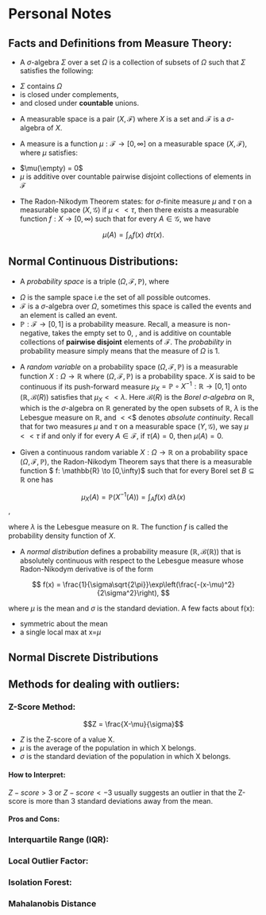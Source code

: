 # Personal Notes



## Facts and Definitions from Measure Theory:

*  A $\sigma$-algebra $\Sigma$ over a set $\Omega$ is a collection of subsets of $\Omega$ such that $\Sigma$ satisfies the following:

- $\Sigma$ contains $\Omega$
- is closed under complements, 
- and closed under **countable** unions.

* A measurable space is a pair $(X,\mathcal{F})$ where $X$ is a set and $\mathcal{F}$ is a $\sigma$-algebra of $X$.

* A measure is a function $\mu: \mathcal{F} \to [0,\infty]$ on a measurable space $(X,\mathcal{F})$, where $\mu$ satisfies:
- $\mu(\empty) = 0$
- $\mu$ is additive over countable pairwise disjoint collections of elements in $\mathcal{F}$

* The Radon-Nikodym Theorem states: for $\sigma$-finite measure $\mu$ and $\tau$ on a measurable space $(X,\mathcal{G})$ if $\mu << \tau$, then there exists a measurable function $f: X \to [0,\infty)$ such that for every $A\in\mathcal{G}$, we have 

$$ \mu(A) = \int_A f(x) ~ d\tau(x).$$

## Normal Continuous Distributions:

* A *probability space* is a triple $(\Omega, \mathcal{F}, \mathbb{P})$, where 

- $\Omega$ is the sample space i.e the set of all possible outcomes.
- $\mathcal{F}$ is a $\sigma$-algebra over $\Omega$, sometimes this space is called the events and an element is called an event. 
- $\mathbb{P} : \mathcal{F} \to [0,1]$ is a probability measure. Recall, a measure is non-negative, takes the empty set to 0, , and is additive on countable collections of **pairwise disjoint** elements of $\mathcal{F}$. The
*probability* in probability measure simply means that the measure of $\Omega$ is 1.  

* A *random variable* on a probability space $(\Omega, \mathcal{F}, \mathbb{P})$ is a measurable function $X: \Omega \to \mathbb{R}$ where $(\Omega, \mathcal{F}, \mathbb{P})$ is a probability space. $X$ is said to be continuous if its push-forward measure $\mu_X = \mathbb{P} \circ X^{-1}: \mathbb{R} \to [0,1]$ onto $(\mathbb{R}, \mathcal{B}(R))$ satisfies that $\mu_X << \lambda$. Here $\mathcal{B}(R)$ is the *Borel $\sigma$-algebra* on $\mathbb{R}$, which is the $\sigma$-algebra on $\mathbb{R}$ generated by the open subsets of $\mathbb{R}$, $\lambda$ is the Lebesgue measure on $\mathbb{R}$, and $<<$$ denotes *absolute continuity*. Recall that for two measures $\mu$ and $\tau$ on a measurable space $(Y, \mathcal{G})$, we say $\mu << \tau$ if and only if for every $A \in \mathcal{F}$, if $\tau(A) = 0$, then $\mu(A) = 0$.  

* Given a continuous random variable $X: \Omega \to \mathbb{R}$ on a probability space $(\Omega, \mathcal{F}, \mathbb{P})$, the Radon-Nikodym Theorem says that there is a measurable function $ f: \mathbb{R} \to [0,\infty)$ such that for every Borel set $B\subseteq \mathbb{R}$ one has 

$$\mu_X(A) = \mathbb{P}(X^{-1}(A)) = \int_A f(x) ~d\lambda(x) $$,

where $\lambda$ is the Lebesgue measure on $\mathbb{R}$. The function $f$ is called the probability density function of $X$.

* A *normal distribution* defines a probability measure $(\mathbb{R}, \mathcal{B}(\mathbb{R}))$ that is absolutely continuous with respect to the Lebesgue measure whose Radon-Nikodym derivative is of the form 

$$ f(x) = \frac{1}{\sigma\sqrt{2\pi}}\exp\left(\frac{-(x-\mu)^2}{2\sigma^2}\right), $$

where $\mu$ is the mean and $\sigma$ is the standard deviation. A few facts about f(x):

- symmetric about the mean
- a single local max at x=$\mu$


## Normal Discrete Distributions




## Methods for dealing with outliers:

### Z-Score Method:

$$Z = \frac{X-\mu}{\sigma}$$

* $Z$ is the Z-score of a value X.
* $\mu$ is the average of the population in which X belongs.
* $\sigma$ is the standard deviation of the population in which X belongs.

#### How to Interpret:

$Z-score > 3$ or $Z-score <-3$ usually suggests an outlier in that the Z-score is more than 3 standard deviations away from the mean.

#### Pros and Cons:



### Interquartile Range (IQR):


### Local Outlier Factor:


### Isolation Forest:



### Mahalanobis Distance



###